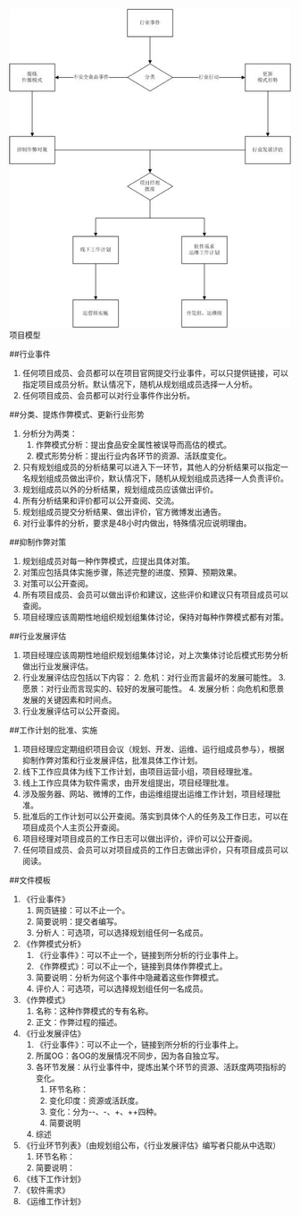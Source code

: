 

<img src="img/项目模型.jpg">项目模型</img>

##行业事件
1. 任何项目成员、会员都可以在项目官网提交行业事件，可以只提供链接，可以指定项目成员分析。默认情况下，随机从规划组成员选择一人分析。
1. 任何项目成员、会员都可以对行业事件作出分析。

##分类、提炼作弊模式、更新行业形势
1. 分析分为两类：
	1. 作弊模式分析：提出食品安全属性被误导而高估的模式。
	2. 模式形势分析：提出行业内各环节的资源、活跃度变化。
1. 只有规划组成员的分析结果可以进入下一环节，其他人的分析结果可以指定一名规划组成员做出评价，默认情况下，随机从规划组成员选择一人负责评价。
1. 规划组成员以外的分析结果，规划组成员应该做出评价。
1. 所有分析结果和评价都可以公开查阅、交流。
1. 规划组成员提交分析结果、做出评价，官方微博发出通告。
2. 对行业事件的分析，要求是48小时内做出，特殊情况应说明理由。

##抑制作弊对策
1. 规划组成员对每一种作弊模式，应提出具体对策。
2. 对策应包括具体实施步骤，陈述完整的进度、预算、预期效果。
3. 对策可以公开查阅。
3. 所有项目成员、会员可以做出评价和建议，这些评价和建议只有项目成员可以查阅。
1. 项目经理应该周期性地组织规划组集体讨论，保持对每种作弊模式都有对策。

##行业发展评估
1. 项目经理应该周期性地组织规划组集体讨论，对上次集体讨论后模式形势分析做出行业发展评估。
2. 行业发展评估应包括以下内容：
	2. 危机：对行业而言最坏的发展可能性。
	3. 愿景：对行业而言现实的、较好的发展可能性。
	4. 发展分析：向危机和愿景发展的关键因素和时间点。
3. 行业发展评估可以公开查阅。

##工作计划的批准、实施
1. 项目经理应定期组织项目会议（规划、开发、运维、运行组成员参与），根据抑制作弊对策和行业发展评估，批准具体工作计划。
2. 线下工作应具体为线下工作计划，由项目运营小组，项目经理批准。
3. 线上工作应具体为软件需求，由开发组提出，项目经理批准。
4. 涉及服务器、网站、微博的工作，由运维组提出运维工作计划，项目经理批准。
4. 批准后的工作计划可以公开查阅。落实到具体个人的任务及工作日志，可以在项目成员个人主页公开查阅。
5. 项目经理对项目成员的工作日志可以做出评价，评价可以公开查阅。
6. 任何项目成员、会员可以对项目成员的工作日志做出评价，只有项目成员可以阅读。


##文件模板
1. 《行业事件》
	1. 网页链接：可以不止一个。
	2. 简要说明：提交者编写。
	3. 分析人：可选项，可以选择规划组任何一名成员。
2. 《作弊模式分析》
	1. 《行业事件》：可以不止一个，链接到所分析的行业事件上。
	1. 《作弊模式》：可以不止一个，链接到具体作弊模式上。
	2. 简要说明：分析为何这个事件中隐藏着这些作弊模式。
	3. 评价人：可选项，可以选择规划组任何一名成员。
3. 《作弊模式》
	1. 名称：这种作弊模式的专有名称。
	2. 正文：作弊过程的描述。
4. 《行业发展评估》
	1. 《行业事件》：可以不止一个，链接到所分析的行业事件上。
	2. 所属OG：各OG的发展情况不同步，因为各自独立写。
	2. 各环节发展：从行业事件中，提炼出某个环节的资源、活跃度两项指标的变化。
		1. 环节名称：
		2. 变化印度：资源或活跃度。
		3. 变化：分为--、-、+、++四种。
		4. 简要说明
	3. 综述
5. 	《行业环节列表》（由规划组公布，《行业发展评估》编写者只能从中选取）
	1. 环节名称：
	2. 简要说明：
6. 	《线下工作计划》
7. 	《软件需求》
8. 	《运维工作计划》